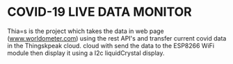 # COVID-19 LIVE DATA MONITOR
Thia=s is the project which takes the data in web page (www.worldometer.com) using the rest API's and transfer current covid data in the Thingskpeak cloud. cloud with send the data to the ESP8266 WiFi module then display it using a I2c liquidCrystal display.
